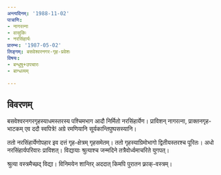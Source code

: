 ```yaml
---
अन्त्यदिनम्: '1988-11-02'
पात्राणि:
- नागरत्ना
- वासुकिः
- नरसिंहार्यः
प्रारम्भः: '1987-05-02'
लिङ्गम्: बसवेश्वरनगर-गृह-प्रवेशः
विषयः:
- बन्धुषु+उपचारः
- बान्धव्यम्

---
```


## विवरणम्
बसवेश्वरनगरगृहस्याधमस्तरस्य पश्चिमभाग आदौ निर्मितो नरसिंहार्येण। प्राविशन् नागरत्ना, प्राक्तनगृह-भाटकम् एव ददौ स्वपित्रे! अग्रे रमणियानि सूर्यकान्तिपुष्पसस्यानि। 

ततो नरसिंहार्येणोपहार इव दत्तं गृह-क्षेत्रम् गृहसमेतम्। ततो गृहस्याग्रिमोभागो द्वितीयस्तरश्च पूरितः। अधो नरसिंहार्यपरिवारः प्राविशत्। विद्यायाः श्रुत्याश्च जन्मदिने तत्रैवोर्ध्वमाचरिते युगपत्। 

श्रुत्या वस्त्रमैच्छद् विद्या। विनिमयेन शान्तिर् अददात् किमपि पुरातन फ़्राक्-वस्त्रम्।

